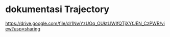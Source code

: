 # dokumentasi Trajectory
https://drive.google.com/file/d/1NwYzUOq_OUktLlWIfQTjXYfJEN_CzPWR/view?usp=sharing
